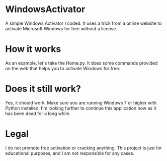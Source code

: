# WindowsActivator
A simple Windows Activator I coded. It uses a trick from a online website to activate Microsoft Windows for free without a license.

# How it works
As an example, let's take the Home.py. It does some commands provided on the web that helps you to activate Windows for free.

# Does it still work?
Yes, it should work. Make sure you are running Windows 7 or higher with Python installed. I'm looking further to continue this application now as it has been dead for a long while.

# Legal
I do not promote free activation or cracking anything. This project is just for educational purposes, and I am not responsible for any cases.
